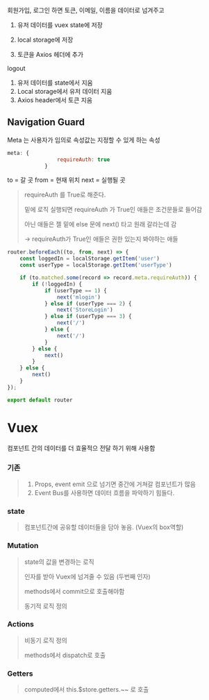 회원가입, 로그인 하면 토큰, 이메일, 이름을 데이터로 넘겨주고



1. 유저 데이터를 vuex state에 저장

2. local storage에 저장
3. 토큰을 Axios 헤더에 추가



logout

1. 유저 데이터를 state에서 지움
2. Local storage에서 유저 데이터 지움
3. Axios header에서 토큰 지움



## Navigation Guard

Meta 는 사용자가 임의로 속성값는 지정할 수 있게 하는 속성

```js
meta: {
				requireAuth: true
			}
```

to = 갈 곳 from = 현재 위치 next = 실행될 곳

>  requireAuth 를 True로 해준다.
>
> 밑에 로직 실행되면 requireAuth 가 True인 애들은 조건문들로 들어감
>
> 아닌 애들은 젤 밑에 else 문에 next() 타고 원래 갈라는데 감
>
> ->  requireAuth가 True인 애들은 권한 있는지 봐야하는 애들

```js
router.beforeEach((to, from, next) => {
	const loggedIn = localStorage.getItem('user')
	const userType = localStorage.getItem('userType')

	if (to.matched.some(record => record.meta.requireAuth)) {
		if (!loggedIn) {
			if (userType == 1) {
				next('mlogin')
			} else if (userType === 2) {
				next('StoreLogin')
			} else if (userType === 3) {
				next('/')
			} else {
				next('/')
			}
		} else {
			next()
		}
	} else {
		next()
	}
});

export default router
```



# Vuex 

컴포넌트 간의 데이터를 더 효율적으 전달 하기 위해 사용함

### 기존

> 1. Props, event emit 으로 넘기면 중간에 거쳐갈 컴포넌트가 많음
> 2. Event Bus를 사용하면 데이터 흐름을 파악하기 힘들다.



### state

> 컴포넌트간에 공유할 데이터들을 담아 놓음. (Vuex의 box역할)



### Mutation

> state의 값을 변경하는 로직
>
> 인자를 받아 Vuex에 넘겨줄 수 있음 (두번째 인자)
>
> methods에서 commit으로  호출해야함
>
> 동기적 로직 정의



### Actions

> 비동기 로직 정의
>
>  methods에서 dispatch로 호출



### Getters

> computed에서 this.$store.getters.~~ 로 호출